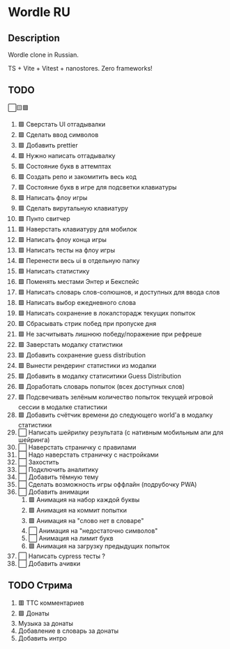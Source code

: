 # Wordle RU

## Description

Wordle clone in Russian.

TS + Vite + Vitest + nanostores. Zero frameworks!

## TODO

⬜🟨🟩

1. 🟩 Сверстать UI отгадывалки
1. 🟩 Сделать ввод символов
1. 🟩 Добавить prettier
1. 🟩 Нужно написать отгадывалку
1. 🟩 Состояние букв в аттемптах
1. 🟩 Создать репо и закомитить весь код
1. 🟩 Состояние букв в игре для подсветки клавиатуры
1. 🟩 Написать флоу игры
1. 🟩 Сделать вирутальную клавиатуру
1. 🟩 Пунто свитчер
1. 🟩 Наверстать клавиатуру для мобилок
1. 🟩 Написать флоу конца игры
1. 🟩 Написать тесты на флоу игры
1. 🟩 Перенести весь ui в отдельную папку
1. 🟩 Написать статистику
1. 🟩 Поменять местами Энтер и Бекспейс
1. 🟩 Написать словарь слов-солюшнов, и доступных для ввода слов
1. 🟩 Написать выбор ежедневного слова
1. 🟩 Написать сохранение в локалсторадж текущих попыток
1. 🟩 Сбрасывать стрик побед при пропуске дня
1. 🟩 Не засчитывать лишнюю победу/поражение при рефреше
1. 🟩 Заверстать модалку статистики
1. 🟩 Добавить сохранение guess distribution
1. 🟩 Вынести рендеринг статистики из модалки
1. 🟩 Добавить в модалку статиситики Guess Distribution
1. 🟩 Доработать словарь попыток (всех доступных слов)
1. 🟩 Подсвечивать зелёным количество попыток текущей игровой сессии в модалке статистики
1. 🟩 Добавить счётчик времени до следующего world'a в модалку статистики
1. ⬜ Написать шейрилку результата (с нативным мобильным апи для шейринга)
1. ⬜ Наверстать страничку с правилами
1. ⬜ Надо наверстать страничку с настройками
1. ⬜ Захостить
1. ⬜ Подключить аналитику
1. ⬜ Добавить тёмную тему
1. ⬜ Сделать возможность игры оффлайн (подрубочку PWA)
1. ⬜ Добавить анимации
   1. 🟩 Анимация на набор каждой буквы
   2. 🟩 Анимация на коммит попытки
   3. 🟩 Анимация на "слово нет в словаре"
   4. ⬜ Анимация на "недостаточно символов"
   5. ⬜ Анимация на лимит букв
   6. 🟩 Анимация на загрузку предыдущих попыток
1. ⬜ Написать cypress тесты ?
1. ⬜ Добавить ачивки

## TODO Стрима

1. 🟥 ТТС комментариев
1. 🟩 Донаты
1. Музыка за донаты
1. Добавление в словарь за донаты
1. Добавить интро
